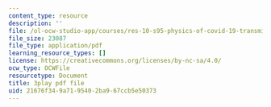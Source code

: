 ```yaml
---
content_type: resource
description: ''
file: /ol-ocw-studio-app/courses/res-10-s95-physics-of-covid-19-transmission-fall-2020/21676f349a7195402ba967ccb5e50373_fdbeCmYRVzA.pdf
file_size: 23087
file_type: application/pdf
learning_resource_types: []
license: https://creativecommons.org/licenses/by-nc-sa/4.0/
ocw_type: OCWFile
resourcetype: Document
title: 3play pdf file
uid: 21676f34-9a71-9540-2ba9-67ccb5e50373
---
```

